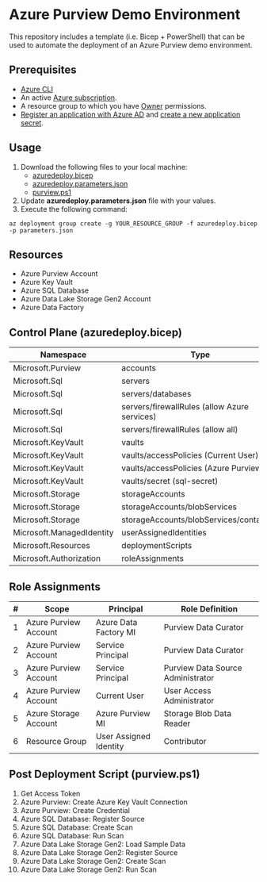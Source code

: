 # Azure Purview Demo Environment
This repository includes a template (i.e. Bicep + PowerShell) that can be used to automate the deployment of an Azure Purview demo environment.

## Prerequisites

* [Azure CLI](https://docs.microsoft.com/en-us/cli/azure/get-started-with-azure-cli)
* An active [Azure subscription](https://azure.microsoft.com/en-us/free/).
* A resource group to which you have [Owner](https://docs.microsoft.com/en-us/azure/role-based-access-control/built-in-roles) permissions. 
* [Register an application with Azure AD](https://docs.microsoft.com/en-us/azure/active-directory/develop/howto-create-service-principal-portal#register-an-application-with-azure-ad-and-create-a-service-principal) and [create a new application secret](https://docs.microsoft.com/en-us/azure/active-directory/develop/howto-create-service-principal-portal#option-2-create-a-new-application-secret).

## Usage

1. Download the following files to your local machine:
    * [azuredeploy.bicep](https://raw.githubusercontent.com/tayganr/purviewdemo/main/bicep/azuredeploy.bicep)
    * [azuredeploy.parameters.json](https://raw.githubusercontent.com/tayganr/purviewdemo/main/bicep/azuredeploy.parameters.json)
    * [purview.ps1](https://raw.githubusercontent.com/tayganr/purviewdemo/main/bicep/purview.ps1)
2. Update **azuredeploy.parameters.json** file with your values.
3. Execute the following command:  

`az deployment group create -g YOUR_RESOURCE_GROUP -f azuredeploy.bicep -p parameters.json `

## Resources

* Azure Purview Account
* Azure Key Vault
* Azure SQL Database
* Azure Data Lake Storage Gen2 Account
* Azure Data Factory

## Control Plane (azuredeploy.bicep)

| Namespace | Type |
| ------------- | ------------- |
| Microsoft.Purview | accounts |
| Microsoft.Sql | servers |
| Microsoft.Sql | servers/databases |
| Microsoft.Sql | servers/firewallRules (allow Azure services) |
| Microsoft.Sql | servers/firewallRules (allow all) |
| Microsoft.KeyVault | vaults |
| Microsoft.KeyVault | vaults/accessPolicies (Current User) |
| Microsoft.KeyVault | vaults/accessPolicies (Azure Purview MI)|
| Microsoft.KeyVault | vaults/secret (sql-secret) |
| Microsoft.Storage | storageAccounts |
| Microsoft.Storage | storageAccounts/blobServices |
| Microsoft.Storage | storageAccounts/blobServices/containers |
| Microsoft.ManagedIdentity | userAssignedIdentities |
| Microsoft.Resources | deploymentScripts |
| Microsoft.Authorization | roleAssignments |

## Role Assignments

| # | Scope | Principal | Role Definition |
| ------------- | ------------- | ------------- | ------------- |
| 1 | Azure Purview Account | Azure Data Factory MI | Purview Data Curator |
| 2 | Azure Purview Account | Service Principal | Purview Data Curator |
| 3 | Azure Purview Account | Service Principal | Purview Data Source Administrator |
| 4 | Azure Purview Account | Current User | User Access Administrator |
| 5 | Azure Storage Account | Azure Purview MI | Storage Blob Data Reader |
| 6 | Resource Group | User Assigned Identity | Contributor |

## Post Deployment Script (purview.ps1)

1. Get Access Token
2. Azure Purview: Create Azure Key Vault Connection
3. Azure Purview: Create Credential
4. Azure SQL Database: Register Source
5. Azure SQL Database: Create Scan
6. Azure SQL Database: Run Scan
7. Azure Data Lake Storage Gen2: Load Sample Data
8. Azure Data Lake Storage Gen2: Register Source
9. Azure Data Lake Storage Gen2: Create Scan
10. Azure Data Lake Storage Gen2: Run Scan